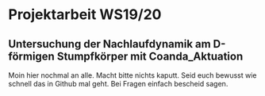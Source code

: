 # Projektarbeit WS19/20
## Untersuchung der Nachlaufdynamik am D-förmigen Stumpfkörper mit Coanda_Aktuation

Moin hier nochmal an alle. Macht bitte nichts kaputt. Seid euch bewusst wie schnell das in Github mal geht. 
Bei Fragen einfach bescheid sagen. 

